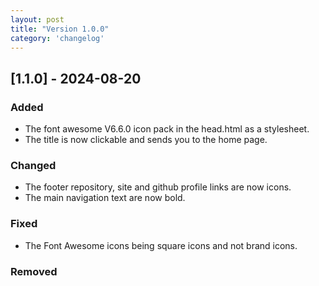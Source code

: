 ```yaml
---
layout: post
title: "Version 1.0.0"
category: 'changelog'
---
```


## [1.1.0] - 2024-08-20

### Added
 - The font awesome V6.6.0 icon pack in the head.html as a stylesheet.
 - The title is now clickable and sends you to the home page.

### Changed
 - The footer repository, site and github profile links are now icons.
 - The main navigation text are now bold.
 
### Fixed
 - The Font Awesome icons being square icons and not brand icons.

### Removed
